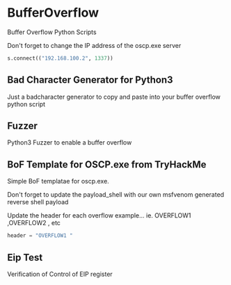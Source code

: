 # BufferOverflow
Buffer Overflow Python Scripts

Don't forget to change the IP address of the oscp.exe server

```python
s.connect(("192.168.100.2", 1337)) 
```

## Bad Character Generator for Python3

Just a badcharacter generator to copy and paste into your buffer overflow python script

## Fuzzer

Python3 Fuzzer to enable a buffer overflow

## BoF Template for OSCP.exe from TryHackMe

Simple BoF templatae for oscp.exe.

Don't forget to update the payload_shell with our own msfvenom generated reverse shell payload

Update the header for each overflow example... ie. OVERFLOW1 ,OVERFLOW2 , etc

```python
header = "OVERFLOW1 "
```

## Eip Test

Verification of Control of EIP register
